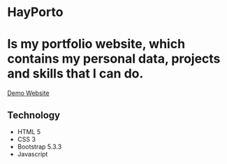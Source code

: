# HayPorto
# Is my portfolio website, which contains my personal data, projects and skills that I can do.

[Demo Website](https://m-haykal.github.io/hayporto/) 

## Technology

- HTML 5
- CSS 3
- Bootstrap 5.3.3
- Javascript
